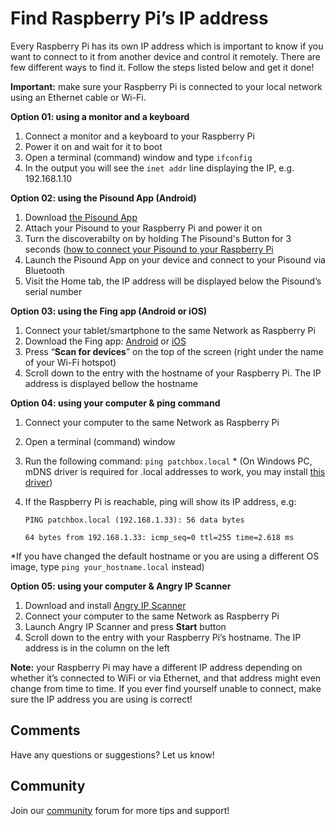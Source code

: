 # Find Raspberry Pi’s IP address

Every Raspberry Pi has its own IP address which is important to know if you want to connect to it from another device and control it remotely. There are few different ways to find it. Follow the steps listed below and get it done!


**Important:** make sure your Raspberry Pi is connected to your local network using an Ethernet cable or Wi-Fi.

**Option 01: using a monitor and a keyboard**

1. Connect a monitor and a keyboard to your Raspberry Pi
2. Power it on and wait for it to boot
3. Open a terminal (command) window and type `ifconfig`
4. In the output you will see the `inet addr` line displaying the IP, e.g. 192.168.1.10


**Option 02: using the Pisound App (Android)**

1. Download <a href="https://play.google.com/store/apps/details?id=com.blokas.pisoundctl" target="_blank">the Pisound App</a> 
2. Attach your Pisound to your Raspberry Pi and power it on 
3. Turn the discoverabilty on by holding The Pisound's Button for 3 seconds (<a href="https://blokas.io/pisound/docs/Pisound-App/#connecting-to-the-raspberry-pi" target="_blank">how to connect your Pisound to your Raspberry Pi</a>
4. Launch the Pisound App on your device and connect to your Pisound via Bluetooth
5. Visit the Home tab, the IP address will be displayed below the Pisound’s serial number


**Option 03: using the Fing app (Android or iOS)**

1. Connect your tablet/smartphone to the same Network as Raspberry Pi
2. Download the Fing app: <a href="https://play.google.com/store/apps/details?id=com.overlook.android.fing" target="_blank"> Android</a> or <a href="https://itunes.apple.com/gb/app/fing-network-scanner/id430921107?mt=8" target="_blank"> iOS</a>
3. Press “**Scan for devices**” on the top of the screen (right under the name of your Wi-Fi hotspot)
4. Scroll down to the entry with the hostname of your Raspberry Pi. The IP address is displayed bellow the hostname


**Option 04: using your computer & ping command**

1. Connect your computer to the same Network as Raspberry Pi
2. Open a terminal (command) window 
3. Run the following command: `ping patchbox.local` * (On Windows PC, mDNS driver is required for .local addresses to work, you may install <a href="https://support.apple.com/kb/DL999?locale=en_US" target="_blank">this driver</a>)
4. If the Raspberry Pi is reachable, ping will show its IP address, e.g:

    `PING patchbox.local (192.168.1.33): 56 data bytes`

    `64 bytes from 192.168.1.33: icmp_seq=0 ttl=255 time=2.618 ms`

*If you have changed the default hostname or you are using a different OS image, type `ping your_hostname.local` instead)

**Option 05: using your computer & Angry IP Scanner** 

1. Download and install <a href="http://angryip.org/" target="_blank">Angry IP Scanner</a> 
2. Connect your computer to the same Network as Raspberry Pi
3. Launch Angry IP Scanner and press **Start** button
4. Scroll down to the entry with your Raspberry Pi’s hostname. The IP address is in the column on the left

**Note:** your Raspberry Pi may have a different IP address depending on whether it’s connected to WiFi or via Ethernet, and that address might even change from time to time. If you ever find yourself unable to connect, make sure the IP address you are using is correct!

## Comments

Have any questions or suggestions? Let us know!

## Community

Join our <a href = "https://community.blokas.io/" target="_blank">community</a> forum for more tips and support! 